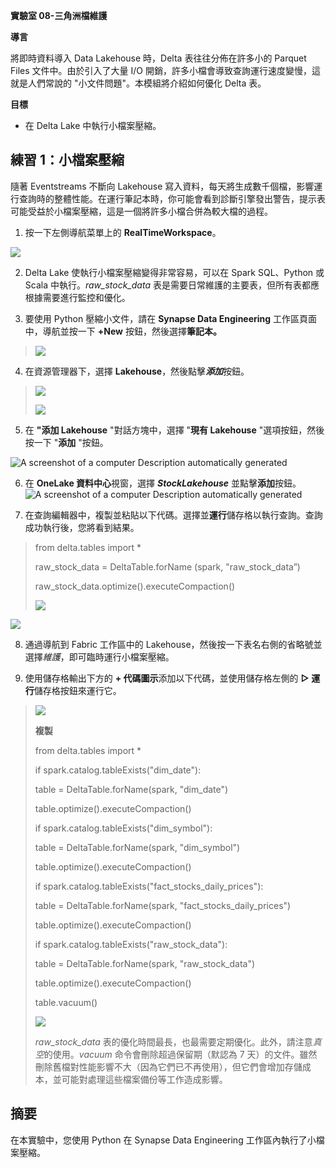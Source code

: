 **實驗室 08-三角洲檔維護**

**導言**

將即時資料導入 Data Lakehouse 時，Delta 表往往分佈在許多小的 Parquet
Files 文件中。由於引入了大量 I/O
開銷，許多小檔會導致查詢運行速度變慢，這就是人們常說的
"小文件問題"。本模組將介紹如何優化 Delta 表。

**目標**

- 在 Delta Lake 中執行小檔案壓縮。

## 練習 1：小檔案壓縮

隨著 Eventstreams 不斷向 Lakehouse
寫入資料，每天將生成數千個檔，影響運行查詢時的整體性能。在運行筆記本時，你可能會看到診斷引擎發出警告，提示表可能受益於小檔案壓縮，這是一個將許多小檔合併為較大檔的過程。

1.  按一下左側導航菜單上的 **RealTimeWorkspace**。

![](./media/image1.png)

2.  Delta Lake 使執行小檔案壓縮變得非常容易，可以在 Spark SQL、Python 或
    Scala 中執行。*raw_stock_data*
    表是需要日常維護的主要表，但所有表都應根據需要進行監控和優化。

3.  要使用 Python 壓縮小文件，請在 **Synapse Data Engineering**
    工作區頁面中，導航並按一下 **+New** 按鈕，然後選擇**筆記本。**

> ![](./media/image2.png)

4.  在資源管理器下，選擇 **Lakehouse**，然後點擊***添加***按鈕。

> ![](./media/image3.png)
>
> ![](./media/image4.png)

5.  在 **"添加 Lakehouse** "對話方塊中，選擇 "**現有 Lakehouse**
    "選項按鈕，然後按一下 "**添加** "按鈕。

![A screenshot of a computer Description automatically
generated](./media/image5.png)

6.  在 **OneLake 資料中心**視窗，選擇 ***StockLakehouse***
    並點擊**添加**按鈕。 ![A screenshot of a computer Description
    automatically generated](./media/image6.png)

7.  在查詢編輯器中，複製並粘貼以下代碼。選擇並**運行**儲存格以執行查詢。查詢成功執行後，您將看到結果。

> from delta.tables import \*
>
> raw_stock_data = DeltaTable.forName (spark, "raw_stock_data”)
>
> raw_stock_data.optimize().executeCompaction()
>
> ![](./media/image7.png)

![](./media/image8.png)

8.  通過導航到 Fabric 工作區中的
    Lakehouse，然後按一下表名右側的省略號並選擇*維護*，即可臨時運行小檔案壓縮。

9.  使用儲存格輸出下方的 **+ 代碼圖示**添加以下代碼，並使用儲存格左側的
    **▷ 運行**儲存格按鈕來運行它。

> ![](./media/image9.png)
>
> **複製**
>
> from delta.tables import \*
>
> if spark.catalog.tableExists("dim_date"):
>
> table = DeltaTable.forName(spark, "dim_date")
>
> table.optimize().executeCompaction()
>
> if spark.catalog.tableExists("dim_symbol"):
>
> table = DeltaTable.forName(spark, "dim_symbol")
>
> table.optimize().executeCompaction()
>
> if spark.catalog.tableExists("fact_stocks_daily_prices"):
>
> table = DeltaTable.forName(spark, "fact_stocks_daily_prices")
>
> table.optimize().executeCompaction()
>
> if spark.catalog.tableExists("raw_stock_data"):
>
> table = DeltaTable.forName(spark, "raw_stock_data")
>
> table.optimize().executeCompaction()
>
> table.vacuum()
>
> ![](./media/image10.png)
>
> *raw_stock_data*
> 表的優化時間最長，也最需要定期優化。此外，請注意*真空*的使用。*vacuum*
> 命令會刪除超過保留期（默認為 7
> 天）的文件。雖然刪除舊檔對性能影響不大（因為它們已不再使用），但它們會增加存儲成本，並可能對處理這些檔案備份等工作造成影響。

## **摘要**

在本實驗中，您使用 Python 在 Synapse Data Engineering
工作區內執行了小檔案壓縮。
